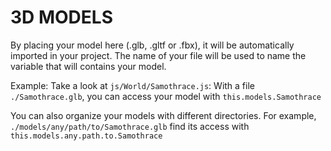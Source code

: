 # 3D MODELS

By placing your model here (.glb, .gltf or .fbx), it will be automatically imported in your project.
The name of your file will be used to name the variable that will contains your model.

Example:
Take a look at `js/World/Samothrace.js`:
With a file `./Samothrace.glb`, you can access your model with `this.models.Samothrace`

You can also organize your models with different directories.
For example, `./models/any/path/to/Samothrace.glb` find its access with `this.models.any.path.to.Samothrace`